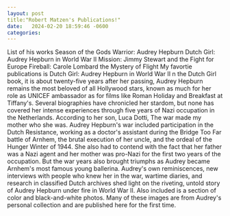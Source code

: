 ```yaml
---
layout: post
title:"Robert Matzen's Publications!"
date:   2024-02-20 18:59:46 -0600
categories: 
---
```

List of his works
Season of the Gods
Warrior: Audrey Hepburn
Dutch Girl: Audrey Hepburn in World War II
Mission: Jimmy Stewart and the Fight for Europe 
Fireball: Carole Lombard 
the Mystery of Flight
My favortie publications is Dutch Girl: Audrey Hepburn in World War II
n the Dutch Girl book, it is about twenty-five years after her passing, Audrey Hepburn remains the most beloved of all Hollywood stars, known as much for her role as UNICEF ambassador as for films like Roman Holiday and Breakfast at Tiffany's. 
Several biographies have chronicled her stardom, but none has covered her intense experiences through five years of Nazi occupation in the Netherlands.
 According to her son, Luca Dotti, The war made my mother who she was. 
 Audrey Hepburn's war included participation in the Dutch Resistance, working as a doctor's assistant during the Bridge Too Far battle of Arnhem, the brutal execution of her uncle, and the ordeal of the Hunger Winter of 1944. 
 She also had to contend with the fact that her father was a Nazi agent and her mother was pro-Nazi for the first two years of the occupation. 
 But the war years also brought triumphs as Audrey became Arnhem's most famous young ballerina. 
 Audrey's own reminiscences, new interviews with people who knew her in the war, wartime diaries, and research in classified Dutch archives shed light on the riveting, untold story of Audrey Hepburn under fire in World War II. 
 Also included is a section of color and black-and-white photos. Many of these images are from Audrey's personal collection and are published here for the first time.


